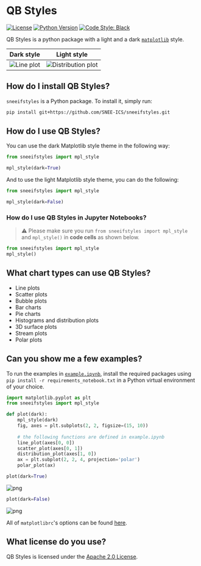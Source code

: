 # QB Styles

[![License](https://img.shields.io/badge/license-Apache%202.0-blue.svg)](https://opensource.org/licenses/Apache-2.0)
[![Python Version](https://img.shields.io/pypi/pyversions/sneeifstyles.svg)](https://pypi.org/project/sneeifstyles/)
[![Code Style: Black](https://img.shields.io/badge/code%20style-black-black.svg)](https://github.com/ambv/black)

QB Styles is a python package with a light and a dark [`matplotlib`](https://github.com/matplotlib/matplotlib) style.

Dark style | Light style
|-----------|----------- |
| ![Line plot](https://github.com/SNEE-ICS/sneeifstyles/blob/master/examples/line.png "Line plot") | ![Distribution plot](https://github.com/SNEE-ICS/sneeifstyles/blob/master/examples/distribution_light.png "Distribution plot") |

## How do I install QB Styles?

`sneeifstyles` is a Python package. To install it, simply run:


```bash
pip install git+https://github.com/SNEE-ICS/sneeifstyles.git
```

## How do I use QB Styles?

You can use the dark Matplotlib style theme in the following way:

```python
from sneeifstyles import mpl_style

mpl_style(dark=True)
```

And to use the light Matplotlib style theme, you can do the following: 

```python
from sneeifstyles import mpl_style

mpl_style(dark=False)
```

### How do I use QB Styles in Jupyter Notebooks?

> ⚠️ Please make sure you run `from sneeifstyles import mpl_style` and `mpl_style()` in **code cells** as shown below. 

```python
from sneeifstyles import mpl_style
mpl_style()
```

## What chart types can use QB Styles?

- Line plots
- Scatter plots
- Bubble plots
- Bar charts
- Pie charts
- Histograms and distribution plots
- 3D surface plots
- Stream plots
- Polar plots

## Can you show me a few examples?

To run the examples in [`example.ipynb`](https://github.com/quantumblacklabs/sneeifstyles/blob/master/example.ipynb), install the required packages using ``pip install -r requirements_notebook.txt`` in a Python virtual environment of your choice.

```python
import matplotlib.pyplot as plt
from sneeifstyles import mpl_style

def plot(dark):
    mpl_style(dark)
    fig, axes = plt.subplots(2, 2, figsize=(15, 10))
    
    # the following functions are defined in example.ipynb 
    line_plot(axes[0, 0])
    scatter_plot(axes[0, 1])
    distribution_plot(axes[1, 0])
    ax = plt.subplot(2, 2, 4, projection='polar')
    polar_plot(ax)

plot(dark=True)
```

![png](https://github.com/SNEE-ICS/sneeifstyles/blob/master/examples/output_6_0.png)

```python
plot(dark=False)
```

![png](https://github.com/SNEE-ICS/sneeifstyles/blob/master/examples/output_7_0.png)


All of `matplotlibrc`'s options can be found [here](https://matplotlib.org/tutorials/introductory/customizing.html#a-sample-matplotlibrc-file).

## What license do you use?

QB Styles is licensed under the [Apache 2.0 License](https://www.apache.org/licenses/LICENSE-2.0).
